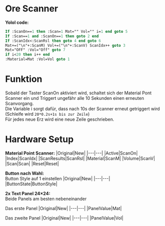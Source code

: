 # Ore Scanner
**Yolol code:**
```Pascal
If :ScanOn==1 then :Scan=1 Mat="" Vol="" i=1 end goto 5
If :Scan==1 and :ScanOn==1 then goto 2 end 
If :ScanIdx<:ScanRsl then goto 4 end goto 6
Mat+=("\n"+:ScanM) Vol+=("\n"+:ScanV) ScanIdx++ goto 3
Mat="OFF" :Vol="Off" goto 7
if i<20 then i++ end
:Material=Mat :Vol=Vol goto 1
```
# Funktion
Sobald der Taster ScanOn aktiviert wird, schaltet sich der Material Pont Scanner ein und Triggert ungefähr alle 10 Sekunden einen erneuten Scanvorgang.<br>
Die Variable i sorgt dafür, dass nach 10s der Scanner erneut getriggert wird (Schleife wird `20*0.2s+1s bis zur Zeile`)<br>
Für jedes neue Erz wird eine neue Zeile geschrieben.

# Hardware Setup
**Material Point Scanner:**
|Original|New|
|---|---|
|Active|ScanOn|
|Index|ScanIdx|
|ScanResults|ScanRsl|
|Material|ScanM|
|Volume|ScanV|
|Scan|Scan|
|Reset|Reset|

**Button nach Wahl:**<br>
Button Style auf 1 einstellen
|Original|New|
|---|---|
|ButtonState|ButtonStyle|

**2x Text Panel 24×24:**<br>
Beide Panels am besten nebeneinander<br>

Das erste Panel 
|Original|New|
|---|---|
|PanelValue|Mat|

Das zweite Panel
|Original|New|
|---|---|
|PanelValue|Vol|<br>
